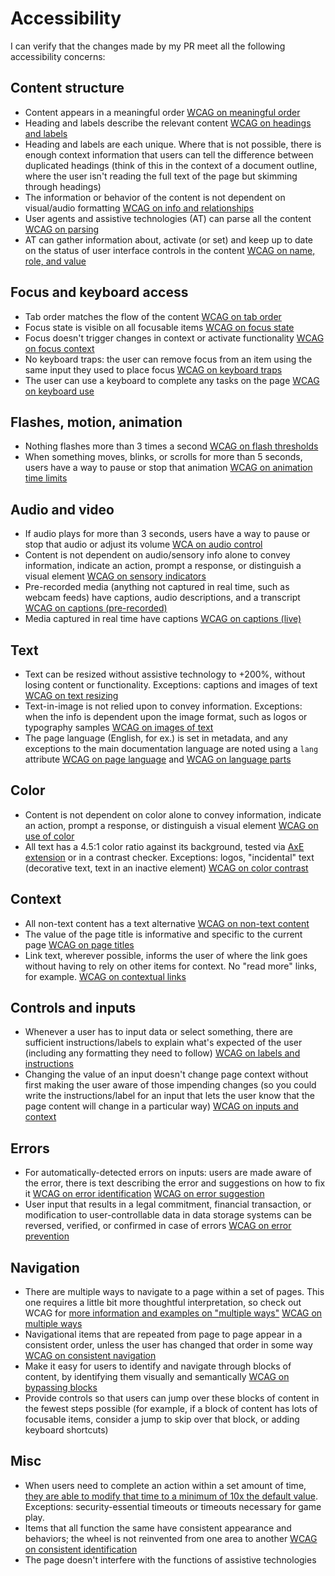 # Accessibility

I can verify that the changes made by my PR meet all the following accessibility concerns:

## Content structure
* Content appears in a meaningful order [WCAG on meaningful order](http://www.w3.org/TR/UNDERSTANDING-WCAG20/minimize-error-reversible.html)
* Heading and labels describe the relevant content [WCAG on headings and labels](http://www.w3.org/TR/UNDERSTANDING-WCAG20/navigation-mechanisms-descriptive.html)
* Heading and labels are each unique. Where that is not possible, there is enough context information that users can tell the difference between duplicated headings (think of this in the context of a document outline, where the user isn't reading the full text of the page but skimming through headings)
* The information or behavior of the content is not dependent on visual/audio formatting [WCAG on info and relationships](http://www.w3.org/TR/UNDERSTANDING-WCAG20/content-structure-separation-programmatic.html)
* User agents and assistive technologies (AT) can parse all the content [WCAG on parsing](http://www.w3.org/TR/UNDERSTANDING-WCAG20/ensure-compat-parses.html)
* AT can gather information about, activate (or set) and keep up to date on the status of user interface controls in the content [WCAG on name, role, and value](http://www.w3.org/TR/UNDERSTANDING-WCAG20/ensure-compat-rsv.html)

## Focus and keyboard access
* Tab order matches the flow of the content [WCAG on tab order](http://www.w3.org/TR/UNDERSTANDING-WCAG20/navigation-mechanisms-focus-order.html)
* Focus state is visible on all focusable items [WCAG on focus state](http://www.w3.org/TR/2012/NOTE-UNDERSTANDING-WCAG20-20120103/navigation-mechanisms-focus-visible.html)
* Focus doesn't trigger changes in context or activate functionality [WCAG on focus context](http://www.w3.org/TR/UNDERSTANDING-WCAG20/consistent-behavior-receive-focus.html)
* No keyboard traps: the user can remove focus from an item using the same input they used to place focus [WCAG on keyboard traps](http://www.w3.org/TR/UNDERSTANDING-WCAG20/keyboard-operation-trapping.html)
* The user can use a keyboard to complete any tasks on the page [WCAG on keyboard use](http://www.w3.org/TR/UNDERSTANDING-WCAG20/keyboard-operation-keyboard-operable.html)

## Flashes, motion, animation
* Nothing flashes more than 3 times a second [WCAG on flash thresholds](http://www.w3.org/TR/UNDERSTANDING-WCAG20/seizure-does-not-violate.html)
* When something moves, blinks, or scrolls for more than 5 seconds, users have a way to pause or stop that animation [WCAG on animation time limits](http://www.w3.org/TR/UNDERSTANDING-WCAG20/time-limits-pause.html)

## Audio and video
* If audio plays for more than 3 seconds, users have a way to pause or stop that audio or adjust its volume [WCA on audio control](http://www.w3.org/TR/UNDERSTANDING-WCAG20/visual-audio-contrast-dis-audio.html)
* Content is not dependent on audio/sensory info alone to convey information, indicate an action, prompt a response, or distinguish a visual element [WCAG on sensory indicators](http://www.w3.org/TR/UNDERSTANDING-WCAG20/content-structure-separation-understanding.html)
* Pre-recorded media (anything not captured in real time, such as webcam feeds) have captions, audio descriptions, and a transcript [WCAG on captions (pre-recorded)](http://www.w3.org/TR/UNDERSTANDING-WCAG20/media-equiv-captions.html)
* Media captured in real time have captions [WCAG on captions (live)](http://www.w3.org/TR/UNDERSTANDING-WCAG20/media-equiv-real-time-captions.html)

## Text
* Text can be resized without assistive technology to +200%, without losing content or functionality. Exceptions: captions and images of text [WCAG on text resizing](http://www.w3.org/TR/UNDERSTANDING-WCAG20/visual-audio-contrast-scale.html)
* Text-in-image is not relied upon to convey information. Exceptions: when the info is dependent upon the image format, such as logos or typography samples [WCAG on images of text](http://www.w3.org/TR/UNDERSTANDING-WCAG20/visual-audio-contrast-text-presentation.html)
* The page language (English, for ex.) is set in metadata, and any exceptions to the main documentation language are noted using a `lang` attribute [WCAG on page language](http://www.w3.org/TR/UNDERSTANDING-WCAG20/meaning-doc-lang-id.html) and [WCAG on language parts](http://www.w3.org/TR/UNDERSTANDING-WCAG20/meaning-other-lang-id.html)

## Color

* Content is not dependent on color alone to convey information, indicate an action, prompt a response, or distinguish a visual element [WCAG on use of color](http://www.w3.org/TR/UNDERSTANDING-WCAG20/visual-audio-contrast-without-color.html)
* All text has a 4.5:1 color ratio against its background, tested via [AxE extension](https://chrome.google.com/webstore/detail/axe/lhdoppojpmngadmnindnejefpokejbdd) or in a contrast checker. Exceptions: logos, "incidental" text (decorative text, text in an inactive element) [WCAG on color contrast](http://www.w3.org/TR/2008/WD-UNDERSTANDING-WCAG20-20080430/visual-audio-contrast-contrast.html)

## Context
* All non-text content has a text alternative [WCAG on non-text content](http://www.w3.org/TR/UNDERSTANDING-WCAG20/text-equiv-all.html)
* The value of the page title is informative and specific to the current page [WCAG on page titles](http://www.w3.org/TR/UNDERSTANDING-WCAG20/navigation-mechanisms-title.html)
* Link text, wherever possible, informs the user of where the link goes without having to rely on other items for context. No "read more" links, for example. [WCAG on contextual links](http://www.w3.org/TR/UNDERSTANDING-WCAG20/navigation-mechanisms-refs.html)

## Controls and inputs
* Whenever a user has to input data or select something, there are sufficient instructions/labels to explain what's expected of the user (including any formatting they need to follow) [WCAG on labels and instructions](http://www.w3.org/TR/UNDERSTANDING-WCAG20/minimize-error-cues.html)
* Changing the value of an input doesn't change page context without first making the user aware of those impending changes (so you could write the instructions/label for an input that lets the user know that the page content will change in a particular way) [WCAG on inputs and context](http://www.w3.org/WAI/GL/2011/WD-UNDERSTANDING-WCAG20-20110310/consistent-behavior-unpredictable-change.html)

## Errors
* For automatically-detected errors on inputs: users are made aware of the error, there is text describing the error and suggestions on how to fix it [WCAG on error identification](http://www.w3.org/TR/UNDERSTANDING-WCAG20/minimize-error-identified.html) [WCAG on error suggestion](http://www.w3.org/TR/UNDERSTANDING-WCAG20/minimize-error-suggestions.html)
* User input that results in a legal commitment, financial transaction, or modification to user-controllable data in data storage systems can be reversed, verified, or confirmed in case of errors [WCAG on error prevention](http://www.w3.org/TR/UNDERSTANDING-WCAG20/minimize-error-reversible.html)

## Navigation
* There are multiple ways to navigate to a page within a set of pages. This one requires a little bit more thoughtful interpretation, so check out WCAG for [more information and examples on "multiple ways"](http://www.w3.org/TR/UNDERSTANDING-WCAG20/navigation-mechanisms-mult-loc.html) [WCAG on multiple ways](http://www.w3.org/TR/UNDERSTANDING-WCAG20/navigation-mechanisms-mult-loc.html)
* Navigational items that are repeated from page to page appear in a consistent order, unless the user has changed that order in some way [WCAG on consistent navigation](http://www.w3.org/TR/UNDERSTANDING-WCAG20/consistent-behavior-consistent-locations.html)
* Make it easy for users to identify and navigate through blocks of content, by identifying them visually and semantically [WCAG on bypassing blocks](http://www.w3.org/TR/UNDERSTANDING-WCAG20/navigation-mechanisms-skip.html)
* Provide controls so that users can jump over these blocks of content in the fewest steps possible (for example, if a block of content has lots of focusable items, consider a jump to skip over that block, or adding keyboard shortcuts)
 
## Misc
* When users need to complete an action within a set amount of time, [they are able to modify that time to a minimum of 10x the default value](http://www.w3.org/TR/UNDERSTANDING-WCAG20/time-limits-required-behaviors.html). Exceptions: security-essential timeouts or timeouts necessary for game play.
* Items that all function the same have consistent appearance and behaviors; the wheel is not reinvented from one area to another [WCAG on consistent identification](http://www.w3.org/TR/UNDERSTANDING-WCAG20/consistent-behavior-consistent-functionality.html)
* The page doesn't interfere with the functions of assistive technologies